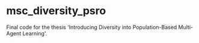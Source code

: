 # msc_diversity_psro
Final code for the thesis 'Introducing Diversity into Population-Based Multi-Agent Learning'.
